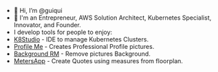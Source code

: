 - 👋 Hi, I’m @guiqui
- 👀 I'm an Entrepreneur, AWS Solution Architect, Kubernetes Specialist, Innovator, and Founder.
- I develop tools for people to enjoy:
- [K8Studio](https://k8studio.io/) - IDE to manage Kubernetes Clusters.
- [Profile Me](https://profileme.uxxu.io/) - Creates Professional Profile pictures.
- [Background RM](https://rmbackground.softcloud.pro/) - Remove pictures Background.
- [MetersApp](https://app.meters.app/login) - Create Quotes using measures from floorplan.
<!---
guiqui/guiqui is a ✨ special ✨ repository because its `README.md` (this file) appears on your GitHub profile.
You can click the Preview link to take a look at your changes.
--->
